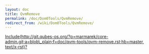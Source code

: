 ```yaml
---
layout: doc
title: QvmRemove
permalink: /doc/Dom0Tools/QvmRemove/
redirect_from: /wiki/Dom0Tools/QvmRemove/
---
```


[Include(http://git.qubes-os.org/?p=marmarek/core-admin.git;a=blob\_plain;f=doc/qvm-tools/qvm-remove.rst;hb=master, text/x-rst)?](/doc/Dom0Tools/Include(http%3A/git.qubes-os.org?p=marmarek/core-admin.git;a=blob_plain;f=doc/qvm-tools/qvm-remove.rst;hb=master,%20text/x-rst))
